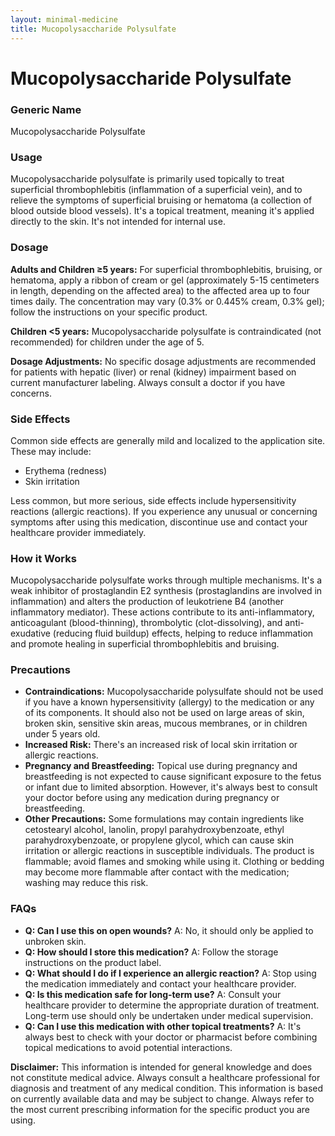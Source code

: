 ```yaml
---
layout: minimal-medicine
title: Mucopolysaccharide Polysulfate
---
```


# Mucopolysaccharide Polysulfate
### Generic Name
Mucopolysaccharide Polysulfate

### Usage
Mucopolysaccharide polysulfate is primarily used topically to treat superficial thrombophlebitis (inflammation of a superficial vein), and to relieve the symptoms of superficial bruising or hematoma (a collection of blood outside blood vessels).  It's a topical treatment, meaning it's applied directly to the skin.  It's not intended for internal use.

### Dosage
**Adults and Children ≥5 years:** For superficial thrombophlebitis, bruising, or hematoma, apply a ribbon of cream or gel (approximately 5-15 centimeters in length, depending on the affected area) to the affected area up to four times daily.  The concentration may vary (0.3% or 0.445% cream, 0.3% gel); follow the instructions on your specific product.

**Children <5 years:**  Mucopolysaccharide polysulfate is contraindicated (not recommended) for children under the age of 5.

**Dosage Adjustments:** No specific dosage adjustments are recommended for patients with hepatic (liver) or renal (kidney) impairment based on current manufacturer labeling.  Always consult a doctor if you have concerns.

### Side Effects
Common side effects are generally mild and localized to the application site. These may include:

* Erythema (redness)
* Skin irritation

Less common, but more serious, side effects include hypersensitivity reactions (allergic reactions).  If you experience any unusual or concerning symptoms after using this medication, discontinue use and contact your healthcare provider immediately.

### How it Works
Mucopolysaccharide polysulfate works through multiple mechanisms. It's a weak inhibitor of prostaglandin E2 synthesis (prostaglandins are involved in inflammation) and alters the production of leukotriene B4 (another inflammatory mediator).  These actions contribute to its anti-inflammatory, anticoagulant (blood-thinning), thrombolytic (clot-dissolving), and anti-exudative (reducing fluid buildup) effects, helping to reduce inflammation and promote healing in superficial thrombophlebitis and bruising.

### Precautions
* **Contraindications:** Mucopolysaccharide polysulfate should not be used if you have a known hypersensitivity (allergy) to the medication or any of its components. It should also not be used on large areas of skin, broken skin, sensitive skin areas, mucous membranes, or in children under 5 years old.
* **Increased Risk:** There's an increased risk of local skin irritation or allergic reactions.
* **Pregnancy and Breastfeeding:** Topical use during pregnancy and breastfeeding is not expected to cause significant exposure to the fetus or infant due to limited absorption.  However, it's always best to consult your doctor before using any medication during pregnancy or breastfeeding.
* **Other Precautions:**  Some formulations may contain ingredients like cetostearyl alcohol, lanolin, propyl parahydroxybenzoate, ethyl parahydroxybenzoate, or propylene glycol, which can cause skin irritation or allergic reactions in susceptible individuals.  The product is flammable; avoid flames and smoking while using it.  Clothing or bedding may become more flammable after contact with the medication; washing may reduce this risk.


### FAQs
* **Q: Can I use this on open wounds?**  A: No, it should only be applied to unbroken skin.
* **Q: How should I store this medication?** A: Follow the storage instructions on the product label.
* **Q: What should I do if I experience an allergic reaction?** A: Stop using the medication immediately and contact your healthcare provider.
* **Q: Is this medication safe for long-term use?** A: Consult your healthcare provider to determine the appropriate duration of treatment.  Long-term use should only be undertaken under medical supervision.
* **Q: Can I use this medication with other topical treatments?** A: It's always best to check with your doctor or pharmacist before combining topical medications to avoid potential interactions.


**Disclaimer:** This information is intended for general knowledge and does not constitute medical advice. Always consult a healthcare professional for diagnosis and treatment of any medical condition.  This information is based on currently available data and may be subject to change.  Always refer to the most current prescribing information for the specific product you are using.
